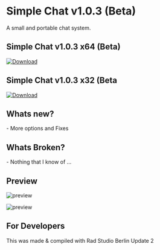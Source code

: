 <h1>Simple Chat v1.0.3 (Beta)</h1>
A small and portable chat system.

<h2>Simple Chat v1.0.3 x64 (Beta)</h2>
<a href="https://github.com/Inforcer25/Simple-Chat/raw/master/SimpleChat%20v1.0.3%20x64%20(Beta).exe">
  <img src="http://i.imgur.com/qoGP19r.png" alt="Download">
</a>
<br/>
<h2>Simple Chat v1.0.3 x32 (Beta</h2>
<a href="https://github.com/Inforcer25/Simple-Chat/raw/master/SimpleChat%20v1.0.3%20x32%20(Beta).exe">
  <img src="http://i.imgur.com/qoGP19r.png" alt="Download">
</a>

<h2>Whats new?</h2>
- More options and Fixes
<br/>
<h2>Whats Broken?</h2>
- Nothing that I know of ...
<br/>
<h2>Preview</h2> 

![preview](http://i.imgur.com/cgfqpf7.png "Preview")

![preview](http://i.imgur.com/ocXDeVj.png "Preview")

<h2>For Developers</h2>
This was made & compiled with Rad Studio Berlin Update 2
